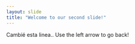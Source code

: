 ```yaml
---
layout: slide
title: "Welcome to our second slide!"
---
```

Cambié esta linea..
Use the left arrow to go back!
